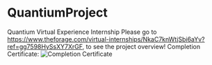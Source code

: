 
# QuantiumProject
Quantium Virtual Experience Internship
Please go to https://www.theforage.com/virtual-internships/NkaC7knWtjSbi6aYv?ref=gg7598HySsXY7XrGF, to see the project overview!
Completion Certificate:
![Completion Certificate](https://user-images.githubusercontent.com/62959983/121815002-5c075d00-ccb7-11eb-96ef-a55f77a46800.png)
